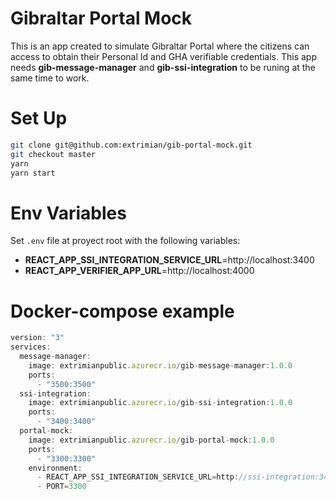 # Gibraltar Portal Mock

This is an app created to simulate Gibraltar Portal where the citizens can access to obtain their Personal Id and GHA verifiable credentials. 
This app needs **gib-message-manager** and **gib-ssi-integration** to be runing at the same time to work.

# Set Up

```bash
git clone git@github.com:extrimian/gib-portal-mock.git
git checkout master
yarn
yarn start
```

# Env Variables

Set `.env` file at proyect root with the following variables:

- **REACT_APP_SSI_INTEGRATION_SERVICE_URL**=http://localhost:3400
- **REACT_APP_VERIFIER_APP_URL**=http://localhost:4000

# Docker-compose example

```ts
version: "3"
services:
  message-manager:
    image: extrimianpublic.azurecr.io/gib-message-manager:1.0.0
    ports:
      - "3500:3500"
  ssi-integration:
    image: extrimianpublic.azurecr.io/gib-ssi-integration:1.0.0
    ports:
      - "3400:3400"
  portal-mock:
    image: extrimianpublic.azurecr.io/gib-portal-mock:1.0.0
    ports:
      - "3300:3300"
    environment:
      - REACT_APP_SSI_INTEGRATION_SERVICE_URL=http://ssi-integration:3400
      - PORT=3300
  ```

